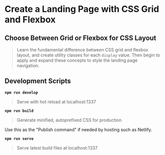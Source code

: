 # Create a Landing Page with CSS Grid and Flexbox

## Choose Between Grid or Flexbox for CSS Layout

> Learn the fundamental difference between CSS grid and flexbox layout, and create utility classes for each `display` value. Then begin to apply and expand these concepts to style the landing page navigation.

## Development Scripts

**`npm run develop`**

> Serve with hot reload at localhost:1337

**`npm run build`**

> Generate minified, autoprefixed CSS for production

Use this as the "Publish command" if needed by hosting such as Netlify.

**`npm run serve`**

> Serve latest build files at localhost:1337

